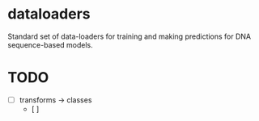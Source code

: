 # dataloaders
Standard set of data-loaders for training and making predictions for DNA sequence-based models.


# TODO 
- [ ] transforms -> classes
  - [ ] 
